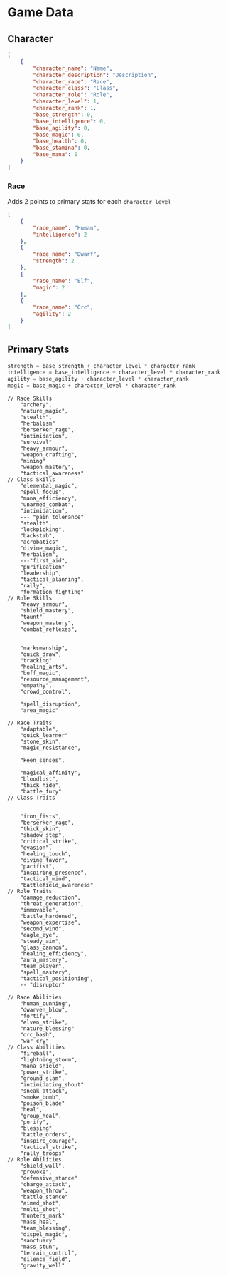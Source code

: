 # Game Data

## Character

```json
[
	{
		"character_name": "Name",
		"character_description": "Description",
		"character_race": "Race",
		"character_class": "Class",
		"character_role": "Role",
		"character_level": 1,
		"character_rank": 1,
		"base_strength": 0,
		"base_intelligence": 0,
		"base_agility": 0,
		"base_magic": 0,
		"base_health": 0,
		"base_stamina": 0,
		"base_mana": 0
	}
]
```

### Race

Adds 2 points to primary stats for each `character_level`

```json
[
	{
		"race_name": "Human",
		"intelligence": 2
	},
	{
		"race_name": "Dwarf",
		"strength": 2
	},
	{
		"race_name": "Elf",
		"magic": 2
	},
	{
		"race_name": "Orc",
		"agility": 2
	}
]
```

## Primary Stats

```py
strength = base_strength + character_level * character_rank
intelligence = base_intelligence + character_level * character_rank
agility = base_agility + character_level * character_rank
magic = base_magic + character_level * character_rank
```

    // Race Skills
    	"archery",
        "nature_magic",
        "stealth",
        "herbalism"
    	"berserker_rage",
        "intimidation",
        "survival"
    	"heavy_armour",
        "weapon_crafting",
        "mining"
    	"weapon_mastery",
        "tactical_awareness"
    // Class Skills
    	"elemental_magic",
        "spell_focus",
        "mana_efficiency",
    	"unarmed_combat",
        "intimidation",
        --- "pain_tolerance"
    	"stealth",
        "lockpicking",
        "backstab",
        "acrobatics"
    	"divine_magic",
        "herbalism",
        ---"first_aid",
        "purification"
    	"leadership",
        "tactical_planning",
        "rally",
        "formation_fighting"
    // Role Skills
    	"heavy_armour",
        "shield_mastery",
        "taunt"
    	"weapon_mastery",
        "combat_reflexes",


        "marksmanship",
        "quick_draw",
        "tracking"
    	"healing_arts",
        "buff_magic",
        "resource_management",
        "empathy",
    	"crowd_control",

        "spell_disruption",
        "area_magic"

    // Race Traits
    	"adaptable",
        "quick_learner"
    	"stone_skin",
        "magic_resistance",

    	"keen_senses",

        "magical_affinity",
    	"bloodlust",
        "thick_hide",
        "battle_fury"
    // Class Traits


    	"iron_fists",
        "berserker_rage",
        "thick_skin",
    	"shadow_step",
        "critical_strike",
        "evasion",
    	"healing_touch",
        "divine_favor",
        "pacifist",
    	"inspiring_presence",
        "tactical_mind",
        "battlefield_awareness"
    // Role Traits
    	"damage_reduction",
        "threat_generation",
        "immovable",
    	"battle_hardened",
        "weapon_expertise",
        "second_wind",
    	"eagle_eye",
        "steady_aim",
        "glass_cannon",
    	"healing_efficiency",
        "aura_mastery",
        "team_player",
    	"spell_mastery",
        "tactical_positioning",
        -- "disruptor"

    // Race Abilities
    	"human_cunning",
    	"dwarven_blow",
        "fortify",
    	"elven_strike",
        "nature_blessing"
    	"orc_bash",
        "war_cry"
    // Class Abilities
    	"fireball",
        "lightning_storm",
        "mana_shield",
    	"power_strike",
        "ground_slam",
        "intimidating_shout"
    	"sneak_attack",
        "smoke_bomb",
        "poison_blade"
    	"heal",
        "group_heal",
        "purify",
        "blessing"
    	"battle_orders",
        "inspire_courage",
        "tactical_strike",
        "rally_troops"
    // Role Abilities
    	"shield_wall",
        "provoke",
        "defensive_stance"
    	"charge_attack",
        "weapon_throw",
        "battle_stance"
    	"aimed_shot",
        "multi_shot",
        "hunters_mark"
    	"mass_heal",
        "team_blessing",
        "dispel_magic",
        "sanctuary"
    	"mass_stun",
        "terrain_control",
        "silence_field",
        "gravity_well"
